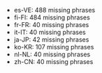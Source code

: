 - es-VE: 488 missing phrases
- fi-FI: 484 missing phrases
- fr-FR: 40 missing phrases
- it-IT: 40 missing phrases
- ja-JP: 42 missing phrases
- ko-KR: 107 missing phrases
- nl-NL: 40 missing phrases
- zh-CN: 40 missing phrases
